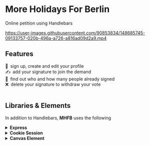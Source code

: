 # More Holidays For Berlin

Online petition using Handlebars

https://user-images.githubusercontent.com/90853834/148685745-09133757-020b-496a-a726-a816ad09d2a9.mp4  

## Features
🗿&ensp;sign up, create and edit your profile   
✍️&ensp;add your signature to join the demand    
👀&ensp;find out who and how many people already signed      
❌&ensp;delete your signature to withdraw your vote    
<br/>

## Libraries & Elements
In addition to Handlebars, **MHFB** uses the following 
<details>
  <summary><strong>Express</strong></summary>
  &emsp;manages routing, sessions, requests, authentication
</details>
<details>
  <summary><strong>Cookie Session</strong></summary>
  &emsp;keeps track of current session (logged in user)
</details>
<details>
  <summary><strong>Canvas Element</strong></summary>
  &emsp;creates the canvas to sign on 
</details>
